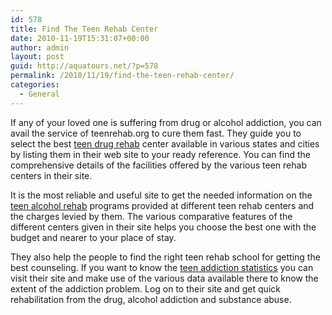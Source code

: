 ```yaml
---
id: 578
title: Find The Teen Rehab Center
date: 2010-11-19T15:31:07+00:00
author: admin
layout: post
guid: http://aquatours.net/?p=578
permalink: /2010/11/19/find-the-teen-rehab-center/
categories:
  - General
---
```

If any of your loved one is suffering from drug or alcohol addiction, you can avail the service of teenrehab.org to cure them fast. They guide you to select the best [teen drug rehab](http://teenrehab.org/) center available in various states and cities by listing them in their web site to your ready reference. You can find the comprehensive details of the facilities offered by the various teen rehab centers in their site.

It is the most reliable and useful site to get the needed information on the [teen alcohol rehab](http://teenrehab.org/) programs provided at different teen rehab centers and the charges levied by them. The various comparative features of the different centers given in their site helps you choose the best one with the budget and nearer to your place of stay.

They also help the people to find the right teen rehab school for getting the best counseling. If you want to know the [teen addiction statistics](http://www.drugabuse.gov/infofacts/HSYouthTrends.html) you can visit their site and make use of the various data available there to know the extent of the addiction problem. Log on to their site and get quick rehabilitation from the drug, alcohol addiction and substance abuse.